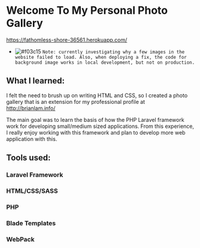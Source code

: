 # Welcome To My Personal Photo Gallery

https://fathomless-shore-36561.herokuapp.com/

- ![#f03c15](https://placehold.it/15/f03c15/000000?text=+) `Note: currently investigating why a few images in the website failed to load. Also, when deploying a fix, the code for background image works in local development, but not on production.`



## What I learned:
I felt the need to brush up on writing HTML and CSS, so I created a photo gallery that is an extension for my professional profile at http://brianlam.info/ 

The main goal was to learn the basis of how the PHP Laravel framework work for developing small/medium sized applications. From this experience, I really enjoy working with this framework and plan to develop more web application with this. 


## Tools used:
### Laravel Framework
### HTML/CSS/SASS
### PHP
### Blade Templates
### WebPack
